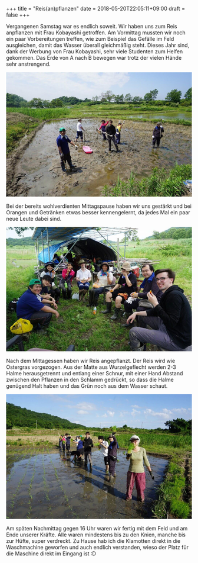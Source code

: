 +++
title = "Reis(an)pflanzen"
date = 2018-05-20T22:05:11+09:00
draft = false
+++

Vergangenen Samstag war es endlich soweit. Wir haben uns zum Reis anpflanzen mit
Frau Kobayashi getroffen. Am Vormittag mussten wir noch ein paar Vorbereitungen
treffen, wie zum Beispiel das Gefälle im Feld ausgleichen, damit das Wasser
überall gleichmäßig steht. Dieses Jahr sind, dank der Werbung von Frau
Kobayashi, sehr viele Studenten zum Helfen gekommen. Das Erde von A nach B
bewegen war trotz der vielen Hände sehr anstrengend.

![Gefälle](/img/2018_05_20/slope.jpg)

Bei der bereits wohlverdienten Mittagspause haben wir uns gestärkt und bei
Orangen und Getränken etwas besser kennengelernt, da jedes Mal ein paar neue
Leute dabei sind.

![Mittag](/img/2018_05_20/lunch.jpg)

Nach dem Mittagessen haben wir Reis angepflanzt. Der Reis wird wie Ostergras
vorgezogen. Aus der Matte aus Wurzelgeflecht werden 2-3 Halme herausgetrennt und
entlang einer Schnur, mit einer Hand Abstand zwischen den Pflanzen in den
Schlamm gedrückt, so dass die Halme genügend Halt haben und das Grün noch aus
dem Wasser schaut.

![Anpflanzen](/img/2018_05_20/planting.jpg)

Am späten Nachmittag gegen 16 Uhr waren wir fertig mit dem Feld und am Ende
unserer Kräfte. Alle waren mindestens bis zu den Knien, manche bis zur Hüfte,
super verdreckt. Zu Hause hab ich die Klamotten direkt in die Waschmachine
geworfen und auch endlich verstanden, wieso der Platz für die Maschine direkt im
Eingang ist :D
